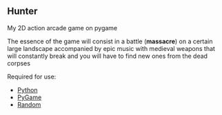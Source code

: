 Hunter
----------------

 My 2D action arcade game on pygame

 The essence of the game will consist in a battle (**massacre**) on a certain large landscape accompanied by epic music with medieval weapons that will constantly break and you will have to find new ones from the dead corpses

 Required for use:
  * [Python](https://www.python.org/downloads/)
  * [PyGame](https://pypi.org/project/pygame/)
  * [Random](https://pypi.org/project/random2/)
